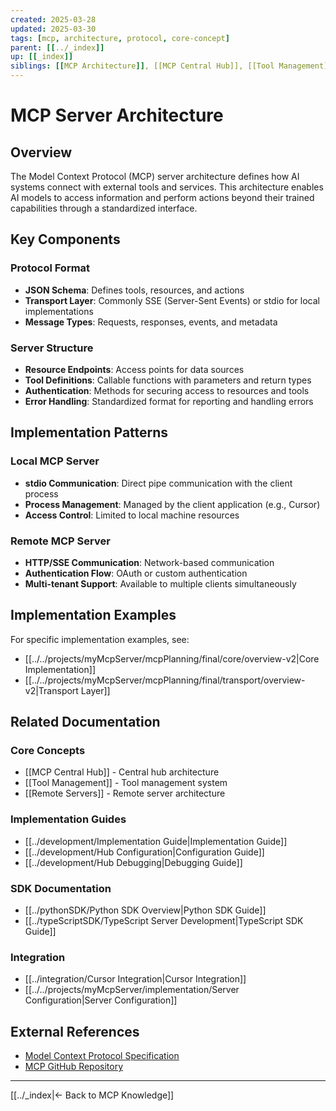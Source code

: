 ```yaml
---
created: 2025-03-28
updated: 2025-03-30
tags: [mcp, architecture, protocol, core-concept]
parent: [[../_index]]
up: [[_index]]
siblings: [[MCP Architecture]], [[MCP Central Hub]], [[Tool Management]]
---
```


# MCP Server Architecture

## Overview

The Model Context Protocol (MCP) server architecture defines how AI systems connect with external tools and services. This architecture enables AI models to access information and perform actions beyond their trained capabilities through a standardized interface.

## Key Components

### Protocol Format

- **JSON Schema**: Defines tools, resources, and actions
- **Transport Layer**: Commonly SSE (Server-Sent Events) or stdio for local implementations
- **Message Types**: Requests, responses, events, and metadata

### Server Structure

- **Resource Endpoints**: Access points for data sources
- **Tool Definitions**: Callable functions with parameters and return types
- **Authentication**: Methods for securing access to resources and tools
- **Error Handling**: Standardized format for reporting and handling errors

## Implementation Patterns

### Local MCP Server

- **stdio Communication**: Direct pipe communication with the client process
- **Process Management**: Managed by the client application (e.g., Cursor)
- **Access Control**: Limited to local machine resources

### Remote MCP Server

- **HTTP/SSE Communication**: Network-based communication
- **Authentication Flow**: OAuth or custom authentication
- **Multi-tenant Support**: Available to multiple clients simultaneously

## Implementation Examples

For specific implementation examples, see:

- [[../../projects/myMcpServer/mcpPlanning/final/core/overview-v2|Core Implementation]]
- [[../../projects/myMcpServer/mcpPlanning/final/transport/overview-v2|Transport Layer]]

## Related Documentation

### Core Concepts

- [[MCP Central Hub]] - Central hub architecture
- [[Tool Management]] - Tool management system
- [[Remote Servers]] - Remote server architecture

### Implementation Guides

- [[../development/Implementation Guide|Implementation Guide]]
- [[../development/Hub Configuration|Configuration Guide]]
- [[../development/Hub Debugging|Debugging Guide]]

### SDK Documentation

- [[../pythonSDK/Python SDK Overview|Python SDK Guide]]
- [[../typeScriptSDK/TypeScript Server Development|TypeScript SDK Guide]]

### Integration

- [[../integration/Cursor Integration|Cursor Integration]]
- [[../../projects/myMcpServer/implementation/Server Configuration|Server Configuration]]

## External References

- [Model Context Protocol Specification](https://modelcontextprotocol.io)
- [MCP GitHub Repository](https://github.com/modelcontextprotocol)

---

[[../_index|← Back to MCP Knowledge]]
